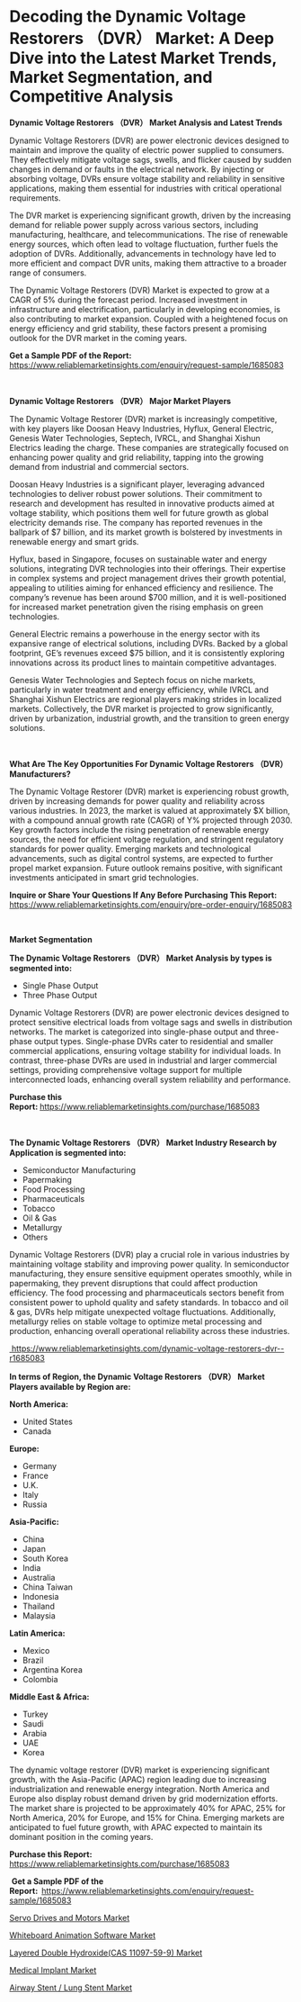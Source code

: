 <p><h1>Decoding the Dynamic Voltage Restorers （DVR） Market: A Deep Dive into the Latest Market Trends, Market Segmentation, and Competitive Analysis</h1></p><p><strong>Dynamic Voltage Restorers （DVR） Market Analysis and Latest Trends</strong></p>
<p><p>Dynamic Voltage Restorers (DVR) are power electronic devices designed to maintain and improve the quality of electric power supplied to consumers. They effectively mitigate voltage sags, swells, and flicker caused by sudden changes in demand or faults in the electrical network. By injecting or absorbing voltage, DVRs ensure voltage stability and reliability in sensitive applications, making them essential for industries with critical operational requirements.</p><p>The DVR market is experiencing significant growth, driven by the increasing demand for reliable power supply across various sectors, including manufacturing, healthcare, and telecommunications. The rise of renewable energy sources, which often lead to voltage fluctuation, further fuels the adoption of DVRs. Additionally, advancements in technology have led to more efficient and compact DVR units, making them attractive to a broader range of consumers.</p><p>The Dynamic Voltage Restorers (DVR) Market is expected to grow at a CAGR of 5% during the forecast period. Increased investment in infrastructure and electrification, particularly in developing economies, is also contributing to market expansion. Coupled with a heightened focus on energy efficiency and grid stability, these factors present a promising outlook for the DVR market in the coming years.</p></p>
<p><strong>Get a Sample PDF of the Report:&nbsp;</strong> <a href="https://www.reliablemarketinsights.com/enquiry/request-sample/1685083?utm_campaign=1264&utm_medium=2&utm_source=Github&utm_content=ia&utm_term=16102024&utm_id=dynamic-voltage-restorers-dvr">https://www.reliablemarketinsights.com/enquiry/request-sample/1685083</a></p>
<p>&nbsp;</p>
<p><strong>Dynamic Voltage Restorers （DVR） Major Market Players</strong></p>
<p><p>The Dynamic Voltage Restorer (DVR) market is increasingly competitive, with key players like Doosan Heavy Industries, Hyflux, General Electric, Genesis Water Technologies, Septech, IVRCL, and Shanghai Xishun Electrics leading the charge. These companies are strategically focused on enhancing power quality and grid reliability, tapping into the growing demand from industrial and commercial sectors.</p><p>Doosan Heavy Industries is a significant player, leveraging advanced technologies to deliver robust power solutions. Their commitment to research and development has resulted in innovative products aimed at voltage stability, which positions them well for future growth as global electricity demands rise. The company has reported revenues in the ballpark of $7 billion, and its market growth is bolstered by investments in renewable energy and smart grids.</p><p>Hyflux, based in Singapore, focuses on sustainable water and energy solutions, integrating DVR technologies into their offerings. Their expertise in complex systems and project management drives their growth potential, appealing to utilities aiming for enhanced efficiency and resilience. The company’s revenue has been around $700 million, and it is well-positioned for increased market penetration given the rising emphasis on green technologies.</p><p>General Electric remains a powerhouse in the energy sector with its expansive range of electrical solutions, including DVRs. Backed by a global footprint, GE’s revenues exceed $75 billion, and it is consistently exploring innovations across its product lines to maintain competitive advantages.</p><p>Genesis Water Technologies and Septech focus on niche markets, particularly in water treatment and energy efficiency, while IVRCL and Shanghai Xishun Electrics are regional players making strides in localized markets. Collectively, the DVR market is projected to grow significantly, driven by urbanization, industrial growth, and the transition to green energy solutions.</p></p>
<p>&nbsp;</p>
<p><strong>What Are The Key Opportunities For Dynamic Voltage Restorers （DVR） Manufacturers?</strong></p>
<p><p>The Dynamic Voltage Restorer (DVR) market is experiencing robust growth, driven by increasing demands for power quality and reliability across various industries. In 2023, the market is valued at approximately $X billion, with a compound annual growth rate (CAGR) of Y% projected through 2030. Key growth factors include the rising penetration of renewable energy sources, the need for efficient voltage regulation, and stringent regulatory standards for power quality. Emerging markets and technological advancements, such as digital control systems, are expected to further propel market expansion. Future outlook remains positive, with significant investments anticipated in smart grid technologies.</p></p>
<p><strong>Inquire or Share Your Questions If Any Before Purchasing This Report:</strong> <a href="https://www.reliablemarketinsights.com/enquiry/pre-order-enquiry/1685083?utm_campaign=1264&utm_medium=2&utm_source=Github&utm_content=ia&utm_term=16102024&utm_id=dynamic-voltage-restorers-dvr">https://www.reliablemarketinsights.com/enquiry/pre-order-enquiry/1685083</a></p>
<p>&nbsp;</p>
<p><strong>Market Segmentation</strong></p>
<p><strong>The Dynamic Voltage Restorers （DVR） Market Analysis by types is segmented into:</strong></p>
<p><ul><li>Single Phase Output</li><li>Three Phase Output</li></ul></p>
<p><p>Dynamic Voltage Restorers (DVR) are power electronic devices designed to protect sensitive electrical loads from voltage sags and swells in distribution networks. The market is categorized into single-phase output and three-phase output types. Single-phase DVRs cater to residential and smaller commercial applications, ensuring voltage stability for individual loads. In contrast, three-phase DVRs are used in industrial and larger commercial settings, providing comprehensive voltage support for multiple interconnected loads, enhancing overall system reliability and performance.</p></p>
<p><strong>Purchase this Report:&nbsp;</strong><a href="https://www.reliablemarketinsights.com/purchase/1685083?utm_campaign=1264&utm_medium=2&utm_source=Github&utm_content=ia&utm_term=16102024&utm_id=dynamic-voltage-restorers-dvr">https://www.reliablemarketinsights.com/purchase/1685083</a></p>
<p>&nbsp;</p>
<p><strong>The Dynamic Voltage Restorers （DVR） Market Industry Research by Application is segmented into:</strong></p>
<p><ul><li>Semiconductor Manufacturing</li><li>Papermaking</li><li>Food Processing</li><li>Pharmaceuticals</li><li>Tobacco</li><li>Oil & Gas</li><li>Metallurgy</li><li>Others</li></ul></p>
<p><p>Dynamic Voltage Restorers (DVR) play a crucial role in various industries by maintaining voltage stability and improving power quality. In semiconductor manufacturing, they ensure sensitive equipment operates smoothly, while in papermaking, they prevent disruptions that could affect production efficiency. The food processing and pharmaceuticals sectors benefit from consistent power to uphold quality and safety standards. In tobacco and oil & gas, DVRs help mitigate unexpected voltage fluctuations. Additionally, metallurgy relies on stable voltage to optimize metal processing and production, enhancing overall operational reliability across these industries.</p></p>
<p><a href="https://www.reliablemarketinsights.com/dynamic-voltage-restorers-dvr--r1685083?utm_campaign=1264&utm_medium=2&utm_source=Github&utm_content=ia&utm_term=16102024&utm_id=dynamic-voltage-restorers-dvr">&nbsp;https://www.reliablemarketinsights.com/dynamic-voltage-restorers-dvr--r1685083</a></p>
<p><strong>In terms of Region, the Dynamic Voltage Restorers （DVR） Market Players available by Region are:</strong></p>
<p>
    <p> <strong> North America: </strong>
        <ul>
            <li>United States</li>
            <li>Canada</li>
        </ul>
        </p> 
    <p> <strong> Europe: </strong>
        <ul>
            <li>Germany</li>
            <li>France</li>
            <li>U.K.</li>
            <li>Italy</li>
            <li>Russia</li>
        </ul>
        </p> 
    <p> <strong> Asia-Pacific: </strong>
        <ul>
            <li>China</li>
            <li>Japan</li>
            <li>South Korea</li>
            <li>India</li>
            <li>Australia</li>
            <li>China Taiwan</li>
            <li>Indonesia</li>
            <li>Thailand</li>
            <li>Malaysia</li>
        </ul>
        </p> 
    <p> <strong> Latin America: </strong>
        <ul>
            <li>Mexico</li>
            <li>Brazil</li>
            <li>Argentina Korea</li>
            <li>Colombia</li>
        </ul>
        </p> 
    <p> <strong> Middle East & Africa: </strong>
        <ul>
            <li>Turkey</li>
            <li>Saudi</li>
            <li>Arabia</li>
            <li>UAE</li>
            <li>Korea</li>
        </ul>
    </p>
    </p>
<p><p>The dynamic voltage restorer (DVR) market is experiencing significant growth, with the Asia-Pacific (APAC) region leading due to increasing industrialization and renewable energy integration. North America and Europe also display robust demand driven by grid modernization efforts. The market share is projected to be approximately 40% for APAC, 25% for North America, 20% for Europe, and 15% for China. Emerging markets are anticipated to fuel future growth, with APAC expected to maintain its dominant position in the coming years.</p></p>
<p><strong>Purchase this Report: </strong><a href="https://www.reliablemarketinsights.com/purchase/1685083?utm_campaign=1264&utm_medium=2&utm_source=Github&utm_content=ia&utm_term=16102024&utm_id=dynamic-voltage-restorers-dvr">https://www.reliablemarketinsights.com/purchase/1685083</a></p>
<p>&nbsp;<strong>Get a Sample PDF of the Report:&nbsp;&nbsp;</strong><a href="https://www.reliablemarketinsights.com/enquiry/request-sample/1685083?utm_campaign=1264&utm_medium=2&utm_source=Github&utm_content=ia&utm_term=16102024&utm_id=dynamic-voltage-restorers-dvr">https://www.reliablemarketinsights.com/enquiry/request-sample/1685083</a></p>
<p><strong></strong></p>
<p><p><a href="https://issuu.com/reportprime-2/docs/servo-drives-and-motors-market-size_89632478b24afb?utm_campaign=1264&utm_medium=2&utm_source=Github&utm_content=ia&utm_term=16102024&utm_id=dynamic-voltage-restorers-dvr">Servo Drives and Motors Market</a></p><p><a href="https://github.com/gdfhhhj/Market-Research-Report-List-6/blob/main/whiteboard-animation-software-market.md?utm_campaign=1264&utm_medium=2&utm_source=Github&utm_content=ia&utm_term=16102024&utm_id=dynamic-voltage-restorers-dvr">Whiteboard Animation Software Market</a></p><p><a href="https://github.com/vida8caklaugen/Market-Research-Report-List-1/blob/main/layered-double-hydroxidecas-11097-59-9-market.md?utm_campaign=1264&utm_medium=2&utm_source=Github&utm_content=ia&utm_term=16102024&utm_id=dynamic-voltage-restorers-dvr">Layered Double Hydroxide(CAS 11097-59-9) Market</a></p><p><a href="https://www.linkedin.com/pulse/medical-implant-market-outlook-current-assessment-future-projections-jrgsf?trk=public_post_embed_feed-article-content&utm_campaign=1264&utm_medium=2&utm_source=Github&utm_content=ia&utm_term=16102024&utm_id=dynamic-voltage-restorers-dvr">Medical Implant Market</a></p><p><a href="https://www.linkedin.com/pulse/global-airway-stent-lung-market-analysis-key-trends-future-projections-ze36f?trk=public_post_embed_feed-article-content&utm_campaign=1264&utm_medium=2&utm_source=Github&utm_content=ia&utm_term=16102024&utm_id=dynamic-voltage-restorers-dvr">Airway Stent / Lung Stent Market</a></p></p>